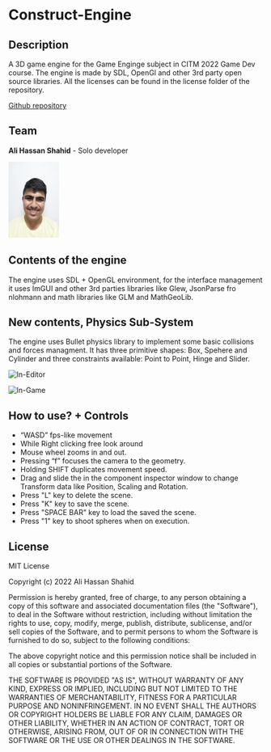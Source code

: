 # Construct-Engine

## Description
A 3D game engine for the Game Enginge subject in CITM 2022 Game Dev course.
The engine is made by SDL, OpenGl and other 3rd party open source libraries.
All the licenses can be found in the license folder of the repository.

[Github repository](https://github.com/FeroXx07/Construct-Engine)

## Team

**Ali Hassan Shahid** - Solo developer

<img src="https://raw.githubusercontent.com/FeroXx07/Construct-Engine/main/docs/images/AliHassanShahidPhoto.jpg" width="100" height="150">

## Contents of the engine
The engine uses SDL + OpenGL environment, for the interface management it uses ImGUI and other 3rd parties libraries like Glew, JsonParse fro nlohmann and math
libraries like GLM and MathGeoLib.

## New contents, Physics Sub-System
The engine uses Bullet physics library to implement some basic collisions and forces managment. It has three primitive shapes: Box, Spehere and Cylinder
and three constraints available: Point to Point, Hinge and Slider.

![In-Editor](https://raw.githubusercontent.com/FeroXx07/Construct-Engine/main/docs/gifs/In_Editor.gif)

![In-Game](https://raw.githubusercontent.com/FeroXx07/Construct-Engine/main/docs/gifs/In_Game.gif)

## How to use? + Controls
- “WASD” fps-like movement
- While Right clicking free look around
- Mouse wheel zooms in and out.
- Pressing “f” focuses the camera to the geometry.
- Holding SHIFT duplicates movement speed.
- Drag and slide the in the component inspector window to change Transform data like Position, Scaling and Rotation.
- Press "L" key to delete the scene.
- Press "K" key to save the scene.
- Press "SPACE BAR" key to load the saved the scene.
- Press "1" key to shoot spheres when on execution.

## License
MIT License

Copyright (c) 2022 Ali Hassan Shahid

Permission is hereby granted, free of charge, to any person obtaining a copy
of this software and associated documentation files (the "Software"), to deal
in the Software without restriction, including without limitation the rights
to use, copy, modify, merge, publish, distribute, sublicense, and/or sell
copies of the Software, and to permit persons to whom the Software is
furnished to do so, subject to the following conditions:

The above copyright notice and this permission notice shall be included in all
copies or substantial portions of the Software.

THE SOFTWARE IS PROVIDED "AS IS", WITHOUT WARRANTY OF ANY KIND, EXPRESS OR
IMPLIED, INCLUDING BUT NOT LIMITED TO THE WARRANTIES OF MERCHANTABILITY,
FITNESS FOR A PARTICULAR PURPOSE AND NONINFRINGEMENT. IN NO EVENT SHALL THE
AUTHORS OR COPYRIGHT HOLDERS BE LIABLE FOR ANY CLAIM, DAMAGES OR OTHER
LIABILITY, WHETHER IN AN ACTION OF CONTRACT, TORT OR OTHERWISE, ARISING FROM,
OUT OF OR IN CONNECTION WITH THE SOFTWARE OR THE USE OR OTHER DEALINGS IN THE
SOFTWARE.
